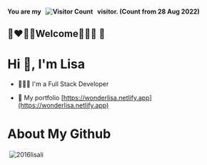 #### You are my &nbsp; ![Visitor Count](https://profile-counter.glitch.me/2016lisali/count.svg) &nbsp; visitor. (Count from 28 Aug 2022)
## :brown_heart::heart::green_heart::blue_heart:Welcome:orange_heart::yellow_heart::purple_heart:	:black_heart:

# Hi 👋, I'm Lisa
- 👩🏻‍💻 I'm a Full Stack Developer

- 💼 My portfolio [https://wonderlisa.netlify.app](https://wonderlisa.netlify.app)


# About My Github
<p>&nbsp;<img align="center" src="https://github-readme-stats.vercel.app/api?username=2016lisali&show_icons=true&locale=en" alt="2016lisali" /></p>
